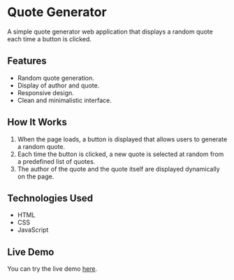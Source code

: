 # Quote Generator

A simple quote generator web application that displays a random quote each time a button is clicked.

## Features

- Random quote generation.
- Display of author and quote.
- Responsive design.
- Clean and minimalistic interface.

## How It Works

1. When the page loads, a button is displayed that allows users to generate a random quote.
2. Each time the button is clicked, a new quote is selected at random from a predefined list of quotes.
3. The author of the quote and the quote itself are displayed dynamically on the page.

## Technologies Used

- HTML
- CSS
- JavaScript

## Live Demo

You can try the live demo [here](#https://ebtehal18.github.io/quote/).

